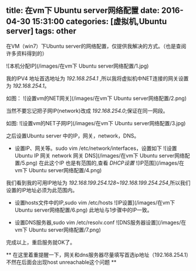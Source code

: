 title: 在vm下 Ubuntu server网络配置
date: 2016-04-30 15:31:00
categories: [虚拟机,Ubuntu server]
tags: other
---

在VM（win7）下Ubuntu server的网络配置，仅提供我解决的方式。（也是查阅许多资料得到的）


![本机分配IP](/images/在vm下 Ubuntu server网络配置/1.jpg)

我的IPV4 地址首选地址为   _192.168.254.1_  ,所以我将虚拟机中NET连接的网关设置为 _192.168.254.1_。

如图：
            ![设置vm的NET网关](/images/在vm下 Ubuntu server网络配置/2.png)



当然不要忘记把子网IP(network)改成 _192.168.254.0_;保证在同一网段。

如图:
![设置vm的NET子网IP](/images/在vm下 Ubuntu server网络配置/3.jpg)

之后设置Ubuntu server 中的IP，网关，network，DNS。

* 设置IP、网关等。sudo vim /etc/network/interfaces，设置如下
![设置Ubuntu IP 网关 network 网关 DNS](/images/在vm下 Ubuntu server网络配置/5.png)
在此这个IP 也是有范围的,查看 _DHCP设置_ 
![IP范围](/images/在vm下 Ubuntu server网络配置/4.png)

我们看到我的可用IP地址为 _192.168.199.254.128~192.168.199.254.254_,所以我们设置的IP地址必须为此范围内。

* 设置hosts文件中的IP,sudo vim /etc/hosts
![IP设置](/images/在vm下 Ubuntu server网络配置/6.png)
此地址与1步骤中的IP一致。

* 设置DNS服务器,sudo vim /etc/resolv.conf 
![DNS服务器设置](/images/在vm下 Ubuntu server网络配置/7.png)

完成以上，重启服务就OK了。

** 在这里着重提醒一下，网关和dns服务器尽量填写首选ip地址（192.168.254.1）不然在后面会出现host unreachable这个问题 **